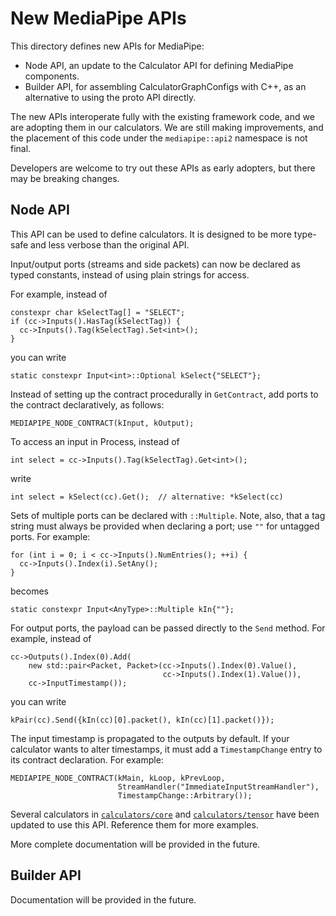 # New MediaPipe APIs

This directory defines new APIs for MediaPipe:

- Node API, an update to the Calculator API for defining MediaPipe components.
- Builder API, for assembling CalculatorGraphConfigs with C++, as an alternative
  to using the proto API directly.

The new APIs interoperate fully with the existing framework code, and we are
adopting them in our calculators. We are still making improvements, and the
placement of this code under the `mediapipe::api2` namespace is not final.

Developers are welcome to try out these APIs as early adopters, but there may be
breaking changes.

## Node API

This API can be used to define calculators. It is designed to be more type-safe
and less verbose than the original API.

Input/output ports (streams and side packets) can now be declared as typed
constants, instead of using plain strings for access.

For example, instead of

```
constexpr char kSelectTag[] = "SELECT";
if (cc->Inputs().HasTag(kSelectTag)) {
  cc->Inputs().Tag(kSelectTag).Set<int>();
}
```

you can write

```
static constexpr Input<int>::Optional kSelect{"SELECT"};
```

Instead of setting up the contract procedurally in `GetContract`, add ports to
the contract declaratively, as follows:

```
MEDIAPIPE_NODE_CONTRACT(kInput, kOutput);
```

To access an input in Process, instead of

```
int select = cc->Inputs().Tag(kSelectTag).Get<int>();
```

write

```
int select = kSelect(cc).Get();  // alternative: *kSelect(cc)
```

Sets of multiple ports can be declared with `::Multiple`. Note, also, that a tag
string must always be provided when declaring a port; use `""` for untagged
ports. For example:


```
for (int i = 0; i < cc->Inputs().NumEntries(); ++i) {
  cc->Inputs().Index(i).SetAny();
}
```

becomes

```
static constexpr Input<AnyType>::Multiple kIn{""};
```

For output ports, the payload can be passed directly to the `Send` method. For
example, instead of

```
cc->Outputs().Index(0).Add(
    new std::pair<Packet, Packet>(cc->Inputs().Index(0).Value(),
                                  cc->Inputs().Index(1).Value()),
    cc->InputTimestamp());
```

you can write

```
kPair(cc).Send({kIn(cc)[0].packet(), kIn(cc)[1].packet()});
```

The input timestamp is propagated to the outputs by default. If your calculator
wants to alter timestamps, it must add a `TimestampChange` entry to its contract
declaration. For example:

```
MEDIAPIPE_NODE_CONTRACT(kMain, kLoop, kPrevLoop,
                        StreamHandler("ImmediateInputStreamHandler"),
                        TimestampChange::Arbitrary());
```

Several calculators in
[`calculators/core`](https://github.com/google-ai-edge/mediapipe/tree/master/mediapipe/calculators/core) and
[`calculators/tensor`](https://github.com/google-ai-edge/mediapipe/tree/master/mediapipe/calculators/tensor)
have been updated to use this API. Reference them for more examples.

More complete documentation will be provided in the future.

## Builder API

Documentation will be provided in the future.
